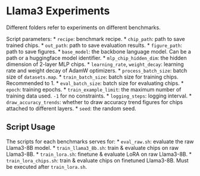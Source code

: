# Llama3 Experiments
Different folders refer to experiments on different benchmarks.

Script parameters:
    * `recipe`: benchmark recipe.
    * `chip_path`: path to save trained chips.
    * `out_path`: path to save evaluation results.
    * `figure_path`: path to save figures.
    * `base_model`: the backbone language model. Can be a path or a huggingface model identifier.
    * `mlp_chip_hidden_dim`: the hidden dimension of 2-layer MLP chips.
    * `learning_rate`, `weight_decay`: learning rate and weight decay of AdamW optimizers.
    * `process_batch_size`: batch size of `datasets.map`.
    * `train_batch_size`: batch size for training chips. Recommended to 1.
    * `eval_batch_size`: batch size for evaluating chips.
    * `epoch`: training epochs.
    * `train_example_limit`: the maximum number of training data used. `-1` for no constraints.
    * `logging_steps`: logging interval.
    * `draw_accuracy_trends`: whether to draw accuracy trend figures for chips attached to different layers.
    * `seed`: the random seed.

## Script Usage
The scripts for each benchmarks serves for:
    * `eval_raw.sh`: evaluate the raw Llama3-8B model.
    * `train_llama3_8b.sh`: train & evaluate chips on raw Llama3-8B.
    * `train_lora.sh`: finetune & evaluate LoRA on raw Llama3-8B.
    * `train_lora_chips.sh`: train & evaluate chips on finetuned Llama3-8B. Must be executed after `train_lora.sh`.